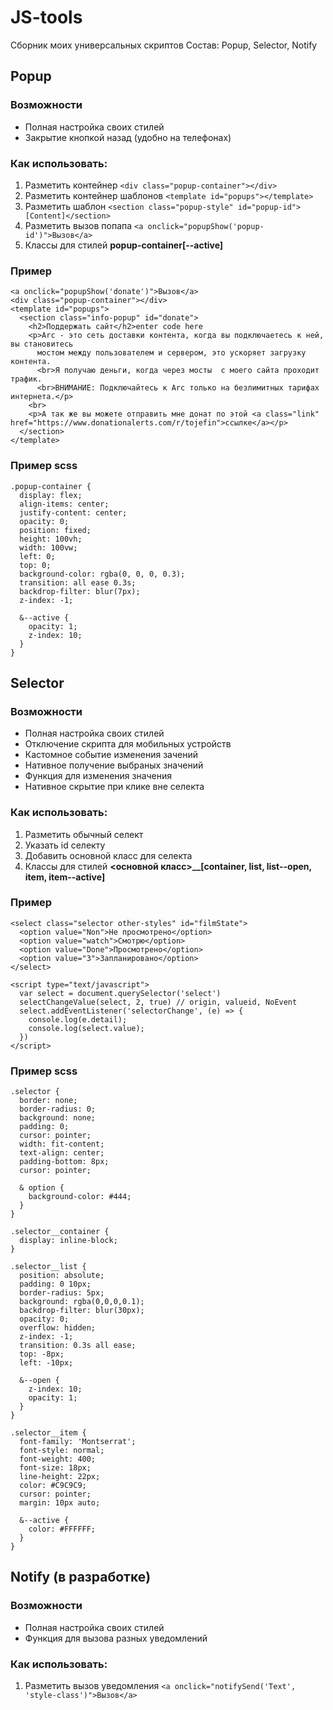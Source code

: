 
# JS-tools
Сборник моих универсальных скриптов
Состав: Popup, Selector, Notify

## Popup

### Возможности
- Полная настройка своих стилей
- Закрытие кнопкой назад (удобно на телефонах)

### Как использовать:
1. Разметить контейнер `<div class="popup-container"></div>`
2. Разметить контейнер шаблонов `<template id="popups"></template>`
3. Разметить шаблон `<section class="popup-style" id="popup-id">[Content]</section>`
4. Разметить вызов попапа `<a onclick="popupShow('popup-id')">Вызов</a>`
5. Классы для стилей **popup-container[--active]**

### Пример

    <a onclick="popupShow('donate')">Вызов</a>
    <div class="popup-container"></div>
    <template id="popups">
      <section class="info-popup" id="donate">
        <h2>Поддержать сайт</h2>enter code here
        <p>Arc - это сеть доставки контента, когда вы подключаетесь к ней, вы становитесь
          мостом между пользователем и сервером, это ускоряет загрузку контента.
          <br>Я получаю деньги, когда через мосты  с моего сайта проходит трафик.
          <br>ВНИМАНИЕ: Подключайтесь к Arc только на безлимитных тарифах интернета.</p>
        <br>
        <p>А так же вы можете отправить мне донат по этой <a class="link" href="https://www.donationalerts.com/r/tojefin">ссылке</a></p>
      </section>
    </template>

### Пример scss
    .popup-container {
      display: flex;
      align-items: center;
      justify-content: center;
      opacity: 0;
      position: fixed;
      height: 100vh;
      width: 100vw;
      left: 0;
      top: 0;
      background-color: rgba(0, 0, 0, 0.3);
      transition: all ease 0.3s;
      backdrop-filter: blur(7px);
      z-index: -1;

      &--active {
        opacity: 1;
        z-index: 10;
      }
    }

## Selector

### Возможности
- Полная настройка своих стилей
- Отключение скрипта для мобильных устройств
- Кастомное событие изменения зачений
- Нативное получение выбраных значений
- Функция для изменения значения
- Нативное скрытие при клике вне селекта

### Как использовать:
1. Разметить обычный селект
2. Указать id селекту
3. Добавить основной класс для селекта
4. Классы для стилей **<основной класс>__[container, list, list--open, item, item--active]**

### Пример

    <select class="selector other-styles" id="filmState">
      <option value="Non">Не просмотрено</option>
      <option value="watch">Смотрю</option>
      <option value="Done">Просмотрено</option>
      <option value="3">Запланировано</option>
    </select>

    <script type="text/javascript">
      var select = document.querySelector('select')
      selectChangeValue(select, 2, true) // origin, valueid, NoEvent
      select.addEventListener('selectorChange', (e) => {
        console.log(e.detail);
        console.log(select.value);
      })
    </script>

### Пример scss

    .selector {
      border: none;
      border-radius: 0;
      background: none;
      padding: 0;
      cursor: pointer;
      width: fit-content;
      text-align: center;
      padding-bottom: 8px;
      cursor: pointer;

      & option {
        background-color: #444;
      }
    }

    .selector__container {
      display: inline-block;
    }

    .selector__list {
      position: absolute;
      padding: 0 10px;
      border-radius: 5px;
      background: rgba(0,0,0,0.1);
      backdrop-filter: blur(30px);
      opacity: 0;
      overflow: hidden;
      z-index: -1;
      transition: 0.3s all ease;
      top: -8px;
      left: -10px;

      &--open {
        z-index: 10;
        opacity: 1;
      }
    }

    .selector__item {
      font-family: 'Montserrat';
      font-style: normal;
      font-weight: 400;
      font-size: 18px;
      line-height: 22px;
      color: #C9C9C9;
      cursor: pointer;
      margin: 10px auto;

      &--active {
        color: #FFFFFF;
      }
    }


## Notify (в разработке)

### Возможности
- Полная настройка своих стилей
- Функция для вызова разных уведомлений

### Как использовать:
1. Разметить вызов уведомления `<a onclick="notifySend('Text', 'style-class')">Вызов</a>`
